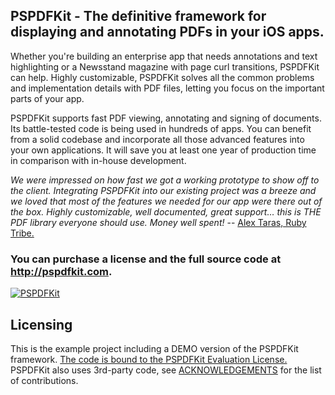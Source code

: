 ## PSPDFKit - The definitive framework for displaying and annotating PDFs in your iOS apps.

Whether you're building an enterprise app that needs annotations and text highlighting or a Newsstand magazine with page curl transitions, PSPDFKit can help. Highly customizable, PSPDFKit solves all the common problems and implementation details with PDF files, letting you focus on the important parts of your app.

PSPDFKit supports fast PDF viewing, annotating and signing of documents. Its battle-tested code is being used in hundreds of apps. You can benefit from a solid codebase and incorporate all those advanced features into your own applications. It will save you at least one year of production time in comparison with in-house development.

*We were impressed on how fast we got a working prototype to show off to the client. Integrating PSPDFKit into our existing project was a breeze and we loved that most of the features we needed for our app were there out of the box. Highly customizable, well documented, great support… this is THE PDF library everyone should use. Money well spent!* -- [Alex Taras, Ruby Tribe.](http://rubytribe.ro/)

### You can purchase a license and the full source code at http://pspdfkit.com.
[![PSPDFKit](http://pspdfkit.com/images/header-small.jpg)](http://pspdfkit.com)


Licensing
---------
This is the example project including a DEMO version of the PSPDFKit framework.
[The code is bound to the PSPDFKit Evaluation License.](http://pspdfkit.com/documentation.html#license)
PSPDFKit also uses 3rd-party code, see [ACKNOWLEDGEMENTS](https://github.com/PSPDFKit/PSPDFKit-Demo/blob/master/ACKNOWLEDGEMENTS) for the list of contributions.
